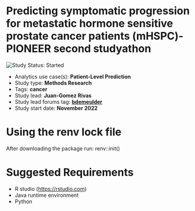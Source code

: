 Predicting symptomatic progression for metastatic hormone sensitive prostate cancer patients (mHSPC)- PIONEER second studyathon
=============

<img src="https://img.shields.io/badge/Study%20Status-Started-blue.svg" alt="Study Status: Started">

- Analytics use case(s): **Patient-Level Prediction**
- Study type: **Methods Research**
- Tags: **cancer**
- Study lead: **Juan-Gomez Rivas**
- Study lead forums tag: **[bdemeulder](https://forums.ohdsi.org/u/bdemeulder)**
- Study start date: **November 2022**
 
 

Using the renv lock file
===================
After downloading the package run:
renv::init()

Suggested Requirements
===================
- R studio (https://rstudio.com)
- Java runtime environment
- Python

